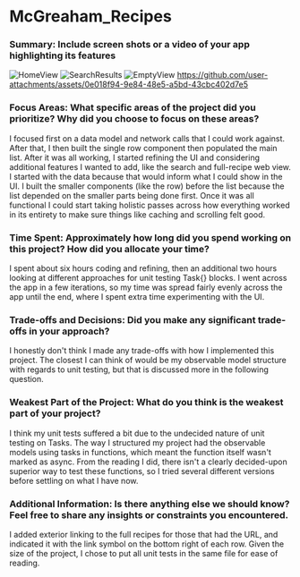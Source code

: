 # McGreaham_Recipes

### Summary: Include screen shots or a video of your app highlighting its features
![HomeView](https://github.com/user-attachments/assets/8f9ae6b0-c764-45c9-9972-71de07df6c1f)
![SearchResults](https://github.com/user-attachments/assets/0012b97a-37d2-431e-91c0-55057ae2afd6)
![EmptyView](https://github.com/user-attachments/assets/95083dc3-8da0-4529-b1d1-ffb6f8b939f7)
https://github.com/user-attachments/assets/0e018f94-9e84-48e5-a5bd-43cbc402d7e5

### Focus Areas: What specific areas of the project did you prioritize? Why did you choose to focus on these areas?
I focused first on a data model and network calls that I could work against. After that, I then built the single row component then populated the main list.  After it was all working, I started refining the UI and considering additional features I wanted to add, like the search and full-recipe web view. I started with the data because that would inform what I could show in the UI. I built the smaller components (like the row) before the list because the list depended on the smaller parts being done first. Once it was all functional I could start taking holistic passes across how everything worked in its entirety to make sure things like caching and scrolling felt good.

### Time Spent: Approximately how long did you spend working on this project? How did you allocate your time?
I spent about six hours coding and refining, then an additional two hours looking at different approaches for unit testing Task{} blocks. I went across the app in a few iterations, so my time was spread fairly evenly across the app until the end, where I spent extra time experimenting with the UI. 

### Trade-offs and Decisions: Did you make any significant trade-offs in your approach?
I honestly don't think I made any trade-offs with how I implemented this project. The closest I can think of would be my observable model structure with regards to unit testing, but that is discussed more in the following question.

### Weakest Part of the Project: What do you think is the weakest part of your project?
I think my unit tests suffered a bit due to the undecided nature of unit testing on Tasks. The way I structured my project had the observable models using tasks in functions, which meant the function itself wasn't marked as async. From the reading I did, there isn't a clearly decided-upon superior way to test these functions, so I tried several different versions before settling on what I have now. 

### Additional Information: Is there anything else we should know? Feel free to share any insights or constraints you encountered.
I added exterior linking to the full recipes for those that had the URL, and indicated it with the link symbol on the bottom right of each row. Given the size of the project, I chose to put all unit tests in the same file for ease of reading.
